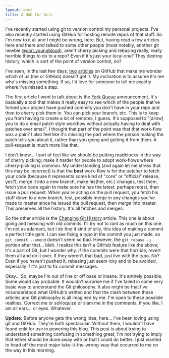 ```yaml
---
layout: post
title: A Hub for Gits
---
```

I've recently started using git to version control my personal projects. I've also recently started using GitHub for hosting remote repos of that stuff. So I'm new to it all and I might be wrong, here. But, having read a few articles here and there and talked to some other people (most notably, another git newbie @<a href="http://twitter.com/carl_youngblood">carl_youngblood</a>), aren't cherry picking and rebasing really, really horrible things to do to a repo? Even if it's just your local one? They destroy history, which is sort of the point of version control, no?

I've seen, in the last few days, <a href="http://github.com/blog/270-the-fork-queue">two</a> <a href="http://schacon.github.com/history.html">articles</a> on GitHub that make me wonder which of us (me or GitHub) doesn't get it. My inclination is to assume it's me who's missing something. If so, I'd love for someone to tell me exactly where I've missed a step.

The first article I want to talk about is the <a href="http://github.com/blog/270-the-fork-queue ">Fork Queue</a> announcement. It's basically a tool that makes it really easy to see which of the people that've forked your project have pushed commits you don't have in your repo and then to cherry pick them in. You can pick your branch, etc. This is to keep you from having to create a lot of remotes, I guess. It's supposed to "[allow] you to do a email patch style workflow without actually having to deal with patches over email". I thought that part of the point was that that work-flow was a pain? I also feel like it's missing the part where the person making the patch tells you about it, rather than you going and getting it from them. A pull-request is much more like that.

I don't know... I sort of feel like we should be putting roadblocks in the way of cherry picking; make it harder for people to adopt work-flows where cherry-picking is common. My understanding (and again let me stress that this may be incorrect) is that the <strong>best</strong> work-flow is for the patcher to fetch your code (because it represents some kind of "core" or "official" release, yes?), merge it into a new branch, make his(her, etc.) changes, test them, fetch your code again to make sure he has the latest, perhaps retest, then issue a pull request. When you're acting on the pull request, you fetch his stuff down to a new branch, test, possibly merge in any changes you've made to master since he issued the pull request, then _merge_ into master. This preserves all the history. It's all fetches and merges.

So the other article is the <a href="http://schacon.github.com/history.html">Changing Git History</a> article. This one is about going and messing with old commits. I'll try not to rant as much on this one. I'm not as adamant, but I do find it kind of silly, this idea of making a commit a perfect little gem. I can see fixing a typo in the commit you just made, so <code>git commit --amend</code> doesn't seem so bad. However, the <code>git rebase -i</code> portion after that... bleh. I realize this isn't a GitHub feature like the above; it's a part of Git, but I wonder why. If the commits were that horrible, revert them all and do it over. If they weren't that bad, just live with the typo. No? Even if you haven't pushed it, rebasing just seem icky and to be avoided, especially if it's just to fix commit messages.

Okay... So, maybe I'm out of line or off base or insane. It's entirely possible. Some would say probable. It wouldn't surprise me if I've failed in some very basic way to understand the Git philosophy. It also might be that I've misunderstood what GitHub's written and that the clash between these articles and Git philosophy is all imagined by me. I'm open to these possible realities. Correct me or soliloquize or slam me in the comments, if you like. I am all ears... or eyes. Whatever.

<strong>Update:</strong> Before anyone gets the wrong idea, here... I've been loving using git and GitHub. They're both spectacular. Without them, I wouldn't have found enki for use in powering this blog. This post is about trying to understand something confusing in something great; I'm not trying to imply that either should be done away with or that I could do better. I just wanted to head off the most major take-it-the-wrong-way that occurred to me on the way in this morning.
